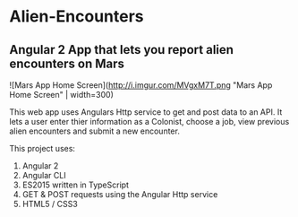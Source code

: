 # Alien-Encounters
## Angular 2 App that lets you report alien encounters on Mars

![Mars App Home Screen](http://i.imgur.com/MVgxM7T.png "Mars App Home Screen" | width=300)


This web app uses Angulars Http service to get and post data to an API.
It lets a user enter thier information as a Colonist, choose a job, view previous alien encounters and submit a new encounter.

This project uses:

1. Angular 2
2. Angular CLI
3. ES2015 written in TypeScript
4. GET & POST requests using the Angular Http service
5. HTML5 / CSS3









